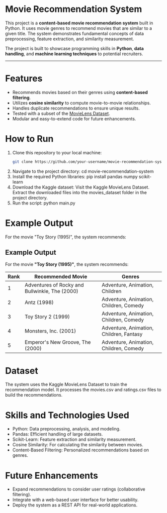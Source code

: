 # Movie Recommendation System

This project is a **content-based movie recommendation system** built in Python. It uses movie genres to recommend movies that are similar to a given title. The system demonstrates fundamental concepts of data preprocessing, feature extraction, and similarity measurement.

The project is built to showcase programming skills in **Python**, **data handling**, and **machine learning techniques** to potential recruiters.

---

# Features
- Recommends movies based on their genres using **content-based filtering**.
- Utilizes **cosine similarity** to compute movie-to-movie relationships.
- Handles duplicate recommendations to ensure unique results.
- Tested with a subset of the [MovieLens Dataset](https://www.kaggle.com/datasets/grouplens/movielens-20m-dataset).
- Modular and easy-to-extend code for future enhancements.

# How to Run
1. Clone this repository to your local machine:
   ```bash
   git clone https://github.com/your-username/movie-recommendation-system.git
2. Navigate to the project directory:
    cd movie-recommendation-system
3. Install the required Python libraries:
    pip install pandas numpy scikit-learn
4. Download the Kaggle dataset:
    Visit the Kaggle MovieLens Dataset.
    Extract the downloaded files into the movies_dataset folder in the project directory.
5. Run the script:
    python main.py

# Example Output
For the movie "Toy Story (1995)", the system recommends:

## Example Output

For the movie **"Toy Story (1995)"**, the system recommends:

| **Rank** | **Recommended Movie**                   | **Genres**                               |
|----------|-----------------------------------------|------------------------------------------|
| 1        | Adventures of Rocky and Bullwinkle, The (2000) | Adventure, Animation, Children          |
| 2        | Antz (1998)                             | Adventure, Animation, Children, Comedy  |
| 3        | Toy Story 2 (1999)                      | Adventure, Animation, Children, Comedy  |
| 4        | Monsters, Inc. (2001)                  | Adventure, Animation, Children, Fantasy |
| 5        | Emperor's New Groove, The (2000)       | Adventure, Animation, Children, Comedy  |


# Dataset
The system uses the Kaggle MovieLens Dataset to train the recommendation model. It processes the movies.csv and ratings.csv files to build the recommendations.

# Skills and Technologies Used
- Python: Data preprocessing, analysis, and modeling.
- Pandas: Efficient handling of large datasets.
- Scikit-Learn: Feature extraction and similarity measurement.
- Cosine Similarity: For calculating the similarity between movies.
- Content-Based Filtering: Personalized recommendations based on genres.

# Future Enhancements
- Expand recommendations to consider user ratings (collaborative filtering).
- Integrate with a web-based user interface for better usability.
- Deploy the system as a REST API for real-world applications.
